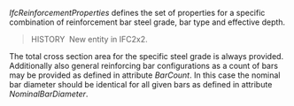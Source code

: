 _IfcReinforcementProperties_ defines the set of properties for a specific combination of reinforcement bar steel grade, bar type and effective depth.

> HISTORY&nbsp; New entity in IFC2x2.

The total cross section area for the specific steel grade is always provided. Additionally also general reinforcing bar configurations as a count of bars may be provided as defined in attribute _BarCount_. In this case the nominal bar diameter should be identical for all given bars as defined in attribute _NominalBarDiameter_.